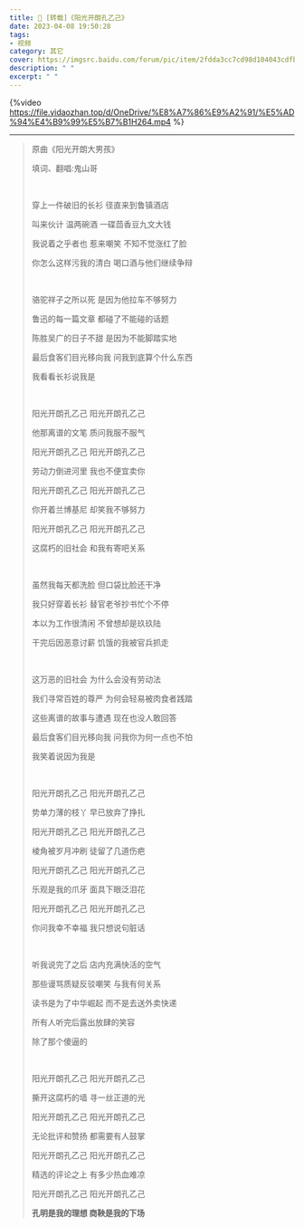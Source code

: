 ```yaml
---
title: 🌻 [转载]《阳光开朗孔乙己》
date: 2023-04-08 19:50:28
tags:
- 视频
category: 其它
cover: https://imgsrc.baidu.com/forum/pic/item/2fdda3cc7cd98d104043cdfb643fb80e7aec9061.jpg
description: " "
excerpt: " "
---
```


{%video https://file.yidaozhan.top/d/OneDrive/%E8%A7%86%E9%A2%91/%E5%AD%94%E4%B9%99%E5%B7%B1H264.mp4 %}

---


> 原曲《阳光开朗大男孩》
>
> 填词、翻唱:鬼山哥
>
> <br/>
>
>
> 穿上一件破旧的长衫 径直来到鲁镇酒店
>
> 叫来伙计 温两碗酒 一碟茴香豆九文大钱
>
> 我说着之乎者也 惹来嘲笑 不知不觉涨红了脸
>
> 你怎么这样污我的清白 喝口酒与他们继续争辩
>
> <br/>
>
> 骆驼祥子之所以死 是因为他拉车不够努力
>
> 鲁迅的每一篇文章 都碰了不能碰的话题
>
> 陈胜吴广的日子不甜 是因为不能脚踏实地
>
> 最后食客们目光移向我 问我到底算个什么东西
>
> 我看看长衫说我是
>
> <br/>
>
> 阳光开朗孔乙己 阳光开朗孔乙己
>
> 他那离谱的文笔 质问我服不服气
>
> 阳光开朗孔乙己 阳光开朗孔乙己
>
> 劳动力倒进河里 我也不便宜卖你
>
> 阳光开朗孔乙己 阳光开朗孔乙己
>
> 你开着兰博基尼 却笑我不够努力
>
> 阳光开朗孔乙己 阳光开朗孔乙己
>
> 这腐朽的旧社会 和我有寄吧关系
>
> <br/>
>
> 虽然我每天都洗脸 但口袋比脸还干净
>
> 我只好穿着长衫 替官老爷抄书忙个不停
>
> 本以为工作很清闲 不曾想却是玖玖陆
>
> 干完后因恶意讨薪 饥饿的我被官兵抓走
>
> <br/>
>
> 这万恶的旧社会 为什么会没有劳动法
>
> 我们寻常百姓的尊严 为何会轻易被肉食者践踏
>
> 这些离谱的故事与遭遇 现在也没人敢回答
>
> 最后食客们目光移向我 问我你为何一点也不怕
>
> 我笑着说因为我是
>
> <br/>
>
> 阳光开朗孔乙己 阳光开朗孔乙己
>
> 势单力薄的枝丫 早已放弃了挣扎
>
> 阳光开朗孔乙己 阳光开朗孔乙己
>
> 棱角被岁月冲刷 徒留了几道伤疤
>
> 阳光开朗孔乙己 阳光开朗孔乙己
>
> 乐观是我的爪牙 面具下眼泛泪花
>
> 阳光开朗孔乙己 阳光开朗孔乙己
>
> 你问我幸不幸福 我只想说句脏话
>
> <br/>
>
> 听我说完了之后 店内充满快活的空气
>
> 那些谩骂质疑反驳嘲笑 与我有何关系
>
> 读书是为了中华崛起 而不是去送外卖快递
>
> 所有人听完后露出放肆的笑容
>
> 除了那个傻逼的
>
> <br/>
>
> 阳光开朗孔乙己 阳光开朗孔乙己
>
> 撕开这腐朽的墙 寻一丝正道的光
>
> 阳光开朗孔乙己 阳光开朗孔乙己
>
> 无论批评和赞扬 都需要有人鼓掌
>
> 阳光开朗孔乙己 阳光开朗孔乙己
>
> 精选的评论之上 有多少热血难凉
>
> 阳光开朗孔乙己 阳光开朗孔乙己
>
> **孔明是我的理想 商鞅是我的下场**

